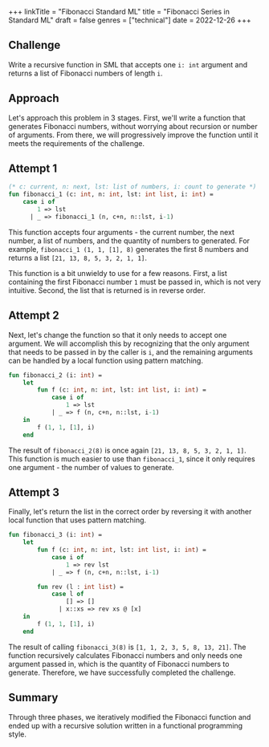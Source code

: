 +++
linkTitle = "Fibonacci Standard ML"
title = "Fibonacci Series in Standard ML"
draft = false
genres = ["technical"]
date = 2022-12-26
+++

## Challenge  

Write a recursive function in SML that accepts one `i: int` argument and returns a list of Fibonacci numbers of length `i`.

## Approach  

Let's approach this problem in 3 stages. First, we'll write a function that generates Fibonacci numbers, without worrying about recursion or number of arguments. From there, we will progressively improve the function until it meets the requirements of the challenge. 

## Attempt 1

```sml
(* c: current, n: next, lst: list of numbers, i: count to generate *)
fun fibonacci_1 (c: int, n: int, lst: int list, i: int) =
	case i of
		1 => lst
	  | _ => fibonacci_1 (n, c+n, n::lst, i-1)
```

This function accepts four arguments - the current number, the next number, a list of numbers, and the quantity of numbers to generated. For example, `fibonacci_1 (1, 1, [1], 8)` generates the first 8 numbers and returns a list `[21, 13, 8, 5, 3, 2, 1, 1]`.

This function is a bit unwieldy to use for a few reasons. First, a list containing the first Fibonacci number `1` must be passed in, which is not very intuitive. Second, the list that is returned is in reverse order.

## Attempt 2

Next, let's change the function so that it only needs to accept one argument. We will accomplish this by recognizing that the only argument that needs to be passed in by the caller is `i`, and the remaining arguments can be handled by a local function using pattern matching.

```sml
fun fibonacci_2 (i: int) =
	let
		fun f (c: int, n: int, lst: int list, i: int) =
			case i of
				1 => lst
	  		| _ => f (n, c+n, n::lst, i-1)
	in
		f (1, 1, [1], i)
	end
```

The result of `fibonacci_2(8)` is once again `[21, 13, 8, 5, 3, 2, 1, 1]`. This function is much easier to use than `fibonacci_1`, since it only requires one argument - the number of values to generate. 

## Attempt 3

Finally, let's return the list in the correct order by reversing it with another local function that uses pattern matching.

```sml
fun fibonacci_3 (i: int) =
	let
		fun f (c: int, n: int, lst: int list, i: int) =
			case i of
				1 => rev lst
	  		| _ => f (n, c+n, n::lst, i-1)

		fun rev (l : int list) =
			case l of
				[] => []
			  | x::xs => rev xs @ [x]
	in
		f (1, 1, [1], i)
	end
```

The result of calling `fibonacci_3(8)` is `[1, 1, 2, 3, 5, 8, 13, 21]`. The function recursively calculates Fibonacci numbers and only needs one argument passed in, which is the quantity of Fibonacci numbers to generate. Therefore, we have successfully completed the challenge.

## Summary
Through three phases, we iteratively modified the Fibonacci function and ended up with a recursive solution written in a functional programming style.
